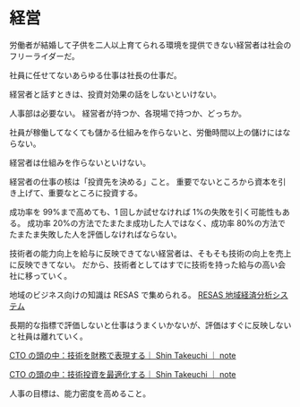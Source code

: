 # 経営

労働者が結婚して子供を二人以上育てられる環境を提供できない経営者は社会のフリーライダーだ。

社員に任せてないあらゆる仕事は社長の仕事だ。

経営者と話すときは、投資対効果の話をしないといけない。

人事部は必要ない。
経営者が持つか、各現場で持つか、どっちか。

社員が稼働してなくても儲かる仕組みを作らないと、労働時間以上の儲けにはならない。

経営者は仕組みを作らないといけない。

経営者の仕事の核は「投資先を決める」こと。
重要でないところから資本を引き上げて、重要なところに投資する。

成功率を 99%まで高めても、1 回しか試せなければ 1%の失敗を引く可能性もある。
成功率 20%の方法でたまたま成功した人ではなく、成功率 80%の方法でたまたま失敗した人を評価しなければならない。

技術者の能力向上を給与に反映できてない経営者は、そもそも技術の向上を売上に反映できてない。
だから、技術者としてはすでに技術を持った給与の高い会社に移っていく。

地域のビジネス向けの知識は RESAS で集められる。
[RESAS 地域経済分析システム](https://resas.go.jp/#/13/13101)

長期的な指標で評価しないと仕事はうまくいかないが、評価はすぐに反映しないと社員は離れていく。

[CTO の頭の中：技術を財務で表現する｜ Shin Takeuchi ｜ note](https://note.com/singtacks/n/nb7a63ad40c17)

[CTO の頭の中：技術投資を最適化する｜ Shin Takeuchi ｜ note](https://note.com/singtacks/n/n4612d8256c7a)

人事の目標は、能力密度を高めること。
